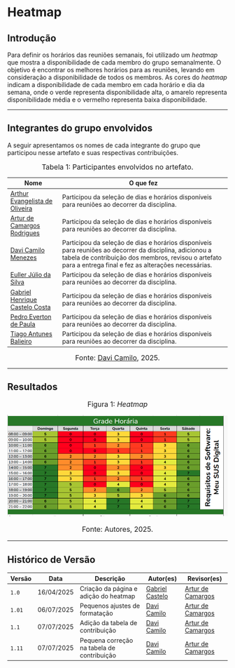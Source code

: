 # Heatmap

## Introdução

Para definir os horários das reuniões semanais, foi utilizado um *heatmap* que mostra a disponibilidade de cada membro do grupo semanalmente. O objetivo é encontrar os melhores horários para as reuniões, levando em consideração a disponibilidade de todos os membros. As cores do *heatmap* indicam a disponibilidade de cada membro em cada horário e dia da semana, onde o verde representa disponibilidade alta, o amarelo representa disponibilidade média e o vermelho representa baixa disponibilidade.

---

## Integrantes do grupo envolvidos

A seguir apresentamos os nomes de cada integrante do grupo que participou nesse artefato e suas respectivas contribuições.

<font size="3"><p style="text-align: center">Tabela 1: Participantes envolvidos no artefato.</p></font>

| Nome                                                   | O que fez                 |
| ------------------------------------------------------ | ---------------------- |
| [Arthur Evangelista de Oliveira](https://github.com/arthurevg) | Participou da seleção de dias e horários disponíveis para reuniões ao decorrer da disciplina. |
| [Artur de Camargos Rodrigues](https://github.com/ArturDCR) | Participou da seleção de dias e horários disponíveis para reuniões ao decorrer da disciplina. |
|[Davi Camilo Menezes](https://github.com/Davicamilo23)| Participou da seleção de dias e horários disponíveis para reuniões ao decorrer da disciplina, adicionou a tabela de contribuição dos membros, revisou o artefato para a entrega final e fez as alterações necessárias. |
| [Euller Júlio da Silva](https://github.com/Potatoyz908) | Participou da seleção de dias e horários disponíveis para reuniões ao decorrer da disciplina. |
| [Gabriel Henrique Castelo Costa](https://github.com/GabrielCastelo-31) | Participou da seleção de dias e horários disponíveis para reuniões ao decorrer da disciplina. |
| [Pedro Everton de Paula](https://github.com/pedroeverton217) | Participou da seleção de dias e horários disponíveis para reuniões ao decorrer da disciplina. |
| [Tiago Antunes Balieiro](https://github.com/tiagobalieiro) | Participou da seleção de dias e horários disponíveis para reuniões ao decorrer da disciplina. |

<font size="3"><p style="text-align: center">Fonte: [Davi Camilo](https://github.com/Davicamilo23), 2025.</p></font>

---

## Resultados

<font size="3"><p style="text-align: center">Figura 1: *Heatmap*</p></font>
![Heatmap](../assets/heatmap/heatmap.png) <font size="3"><p style="text-align: center">Fonte: Autores, 2025.</p></font>

---

## Histórico de Versão

| Versão | Data          | Descrição                          | Autor(es)     |  Revisor(es)  |
| ------ | ------------- | ---------------------------------- | ------------- | ------------- |
| `1.0`  |  16/04/2025 |  Criação da página e adição do heatmap | [Gabriel Castelo](https://github.com/GabrielCastelo-31)  | [Artur de Camargos](https://github.com/ArturDCR) |
| `1.01` |  06/07/2025 | Pequenos ajustes de formatação | [Davi Camilo](https://github.com/Davicamilo23) | [Artur de Camargos](https://github.com/ArturDCR) |
| `1.1`  | 07/07/2025 | Adição da tabela de contribuição | [Davi Camilo](https://github.com/Davicamilo23) | [Artur de Camargos](https://github.com/ArturDCR)  |
| `1.11` | 07/07/2025 | Pequena correção na tabela de contribuição | [Davi Camilo](https://github.com/Davicamilo23) | [Artur de Camargos](https://github.com/ArturDCR)  |
